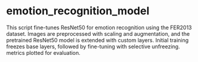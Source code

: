 # emotion_recognition_model
This script fine-tunes ResNet50 for emotion recognition using the FER2013 dataset. Images are preprocessed with scaling and augmentation, and the pretrained ResNet50 model is extended with custom layers. Initial training freezes base layers, followed by fine-tuning with selective unfreezing.  metrics plotted for evaluation.
